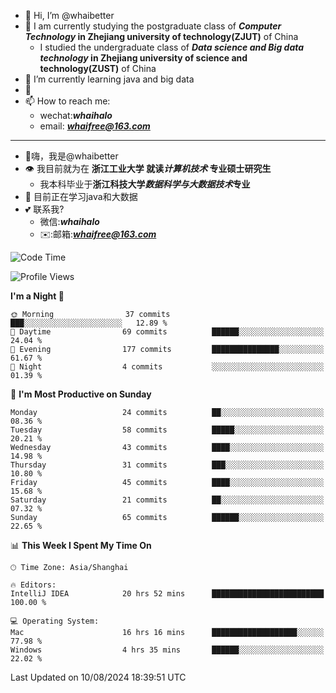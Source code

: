 - 👋 Hi, I’m @whaibetter
- 👀 I am currently studying the postgraduate class of ***Computer Technology* in Zhejiang university of technology(ZJUT)** of China
  -  I studied the undergraduate class of ***Data science and Big data technology* in Zhejiang university of science and technology(ZUST)** of China
- 🌱 I’m currently learning java and big data
- 💞️ 
- 📫 How to reach me: 
  - wechat:***whaihalo***
  - email: ***whaifree@163.com***
 ------------------------
- 👋嗨，我是@whaibetter
- 👁 我目前就为在 **浙江工业大学 就读*计算机技术* 专业硕士研究生**
  - 我本科毕业于**浙江科技大学*数据科学与大数据技术*专业**
- 🌴 目前正在学习java和大数据
- 💕 联系我?
  - 微信:***whaihalo***
  - ✉️:邮箱:***whaifree@163.com***

<!--START_SECTION:waka-->
![Code Time](http://img.shields.io/badge/Code%20Time-342%20hrs%2014%20mins-blue)

![Profile Views](http://img.shields.io/badge/Profile%20Views-0-blue)

**I'm a Night 🦉** 

```text
🌞 Morning                37 commits          ███░░░░░░░░░░░░░░░░░░░░░░   12.89 % 
🌆 Daytime                69 commits          ██████░░░░░░░░░░░░░░░░░░░   24.04 % 
🌃 Evening                177 commits         ███████████████░░░░░░░░░░   61.67 % 
🌙 Night                  4 commits           ░░░░░░░░░░░░░░░░░░░░░░░░░   01.39 % 
```
📅 **I'm Most Productive on Sunday** 

```text
Monday                   24 commits          ██░░░░░░░░░░░░░░░░░░░░░░░   08.36 % 
Tuesday                  58 commits          █████░░░░░░░░░░░░░░░░░░░░   20.21 % 
Wednesday                43 commits          ████░░░░░░░░░░░░░░░░░░░░░   14.98 % 
Thursday                 31 commits          ███░░░░░░░░░░░░░░░░░░░░░░   10.80 % 
Friday                   45 commits          ████░░░░░░░░░░░░░░░░░░░░░   15.68 % 
Saturday                 21 commits          ██░░░░░░░░░░░░░░░░░░░░░░░   07.32 % 
Sunday                   65 commits          ██████░░░░░░░░░░░░░░░░░░░   22.65 % 
```


📊 **This Week I Spent My Time On** 

```text
🕑︎ Time Zone: Asia/Shanghai

🔥 Editors: 
IntelliJ IDEA            20 hrs 52 mins      █████████████████████████   100.00 % 

💻 Operating System: 
Mac                      16 hrs 16 mins      ███████████████████░░░░░░   77.98 % 
Windows                  4 hrs 35 mins       ██████░░░░░░░░░░░░░░░░░░░   22.02 % 
```


 Last Updated on 10/08/2024 18:39:51 UTC
<!--END_SECTION:waka-->
